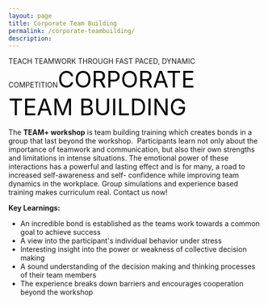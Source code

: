 ```yaml
---
layout: page
title: Corporate Team Building
permalink: /corporate-teambuilding/
description:
---
```

TEACH TEAMWORK THROUGH FAST PACED, DYNAMIC COMPETITION<span style="color: #000; font-size: 45px;">CORPORATE TEAM BUILDING </span>
<p style="text-align: left;">The <strong>TEAM+ workshop</strong> is team building training which creates bonds in a group that last beyond the workshop.  Participants learn not only about the importance of teamwork and communication, but also their own strengths and limitations in intense situations. The emotional power of these interactions has a powerful and lasting effect and is for many, a road to increased self-awareness and self- confidence while improving team dynamics in the workplace. Group simulations and experience based training makes curriculum real. Contact us now!</p>
<p style="text-align: left;"><strong>Key Learnings:</strong></p>

<ul>
 	<li style="text-align: left;">An incredible bond is established as the teams work towards a common goal to achieve success</li>
 	<li style="text-align: left;">A view into the participant's individual behavior under stress</li>
 	<li style="text-align: left;">Interesting insight into the power or weakness of collective decision making</li>
 	<li style="text-align: left;">A sound understanding of the decision making and thinking processes of their team members</li>
 	<li style="text-align: left;">The experience breaks down barriers and encourages cooperation beyond the workshop</li>
</ul>
<style>div.wpforms-container-full .wpforms-form input, div.wpforms-container-full .wpforms-form button, div.wpforms-container-full .wpforms-form .wpforms-page-button{background:#000!important;}</style>


